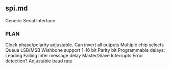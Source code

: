 ## spi.md

Generic Serial Interface

### PLAN

Clock phase/polarity adjustable.
Can invert all outputs
Multiple chip selects
Queue
LSB/MSB
Wishbone support
1-16 bit
Parity bit
Programmable delays:
  Leading
  Falling
  Inter message delay
Master/Slave
Interrupts
Error detection?
Adjustable baud rate
